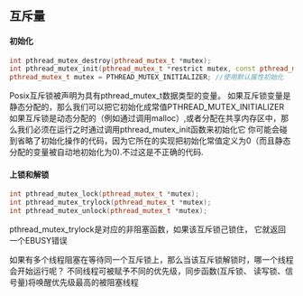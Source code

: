 
## 互斥量
#### 初始化
```cpp
int pthread_mutex_destroy(pthread_mutex_t *mutex);
int pthread_mutex_init(pthread_mutex_t *restrict mutex, const pthread_mutexattr_t *restrict attr);
pthread_mutex_t mutex = PTHREAD_MUTEX_INITIALIZER; //使用默认属性初始化
```
Posix互斥锁被声明为具有pthread_mutex_t数据类型的变量。
如果互斥锁变量是静态分配的，那么我们可以把它初始化成常值PTHREAD_MUTEX_INITIALIZER
如果互斥锁是动态分配的（例如通过调用malloc）,或者分配在共享内存区中，那么我们必须在运行之时通过调用pthread_mutex_init函数来初始化它
你可能会碰到省略了初始化操作的代码，因为它所在的实现把初始化常值定义为0（而且静态分配的变量被自动地初始化为0).不过这是不正确的代码.


#### 上锁和解锁
```cpp
int pthread_mutex_lock(pthread_mutex_t *mutex);
int pthread_mutex_trylock(pthread_mutex_t *mutex);
int pthread_mutex_unlock(pthread_mutex_t *mutex);
```
pthread_mutex_trylock是对应的非阻塞函数，如果该互斥锁己锁住， 它就返回一个EBUSY错误

如果有多个线程阻塞在等待同一个互斥锁上，那么当该互斥锁解锁时，哪一个线程会开始运行呢？ 
不同线程可被赋予不同的优先级，同步函数(互斥锁、 读写锁、信号量)将唤醒优先级最高的被阻塞线程
